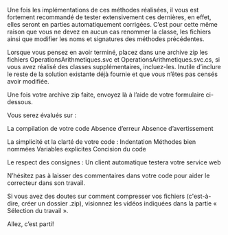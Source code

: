 Une fois les implémentations de ces méthodes réalisées, il vous est fortement recommandé de tester extensivement ces dernières, en effet, elles seront en parties automatiquement corrigées. C’est pour cette même raison que vous ne devez en aucun cas renommer la classe, les fichiers ainsi que modifier les noms et signatures des méthodes précédentes.

Lorsque vous pensez en avoir terminé, placez dans une archive zip les fichiers OperationsArithmetiques.svc et OperationsArithmetiques.svc.cs, si vous avez réalisé des classes supplémentaires, incluez-les. Inutile d’inclure le reste de la solution existante déjà fournie et que vous n’êtes pas censés avoir modifiée.

Une fois votre archive zip faite, envoyez là à l’aide de votre formulaire ci-dessous.

Vous serez évalués sur :

La compilation de votre code 
 Absence d’erreur
 Absence d’avertissement

La simplicité et la clarté de votre code :
 Indentation
 Méthodes bien nommées
 Variables explicites
 Concision du code 

Le respect des consignes :
 Un client automatique testera votre service web

N’hésitez pas à laisser des commentaires dans votre code pour aider le correcteur dans son travail.

Si vous avez des doutes sur comment compresser vos fichiers (c'est-à-dire, créer un dossier .zip), visionnez les vidéos indiquées dans la partie « Sélection du travail ».

Allez, c’est parti!
